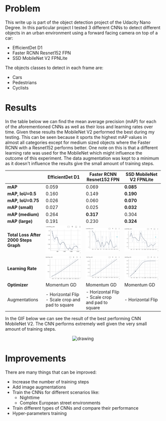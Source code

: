 # Problem

This write up is part of the object detection project of the Udacity Nano Degree. In this particular project I tested 3 different CNNs to detect different objects in an urban environment using a forward facing camera on top of a car:
* EfficientDet D1
* Faster RCNN Resnet152 FPN
* SSD MobileNet V2 FPNLite

The objects classes to detect in each frame are:
* Cars
* Pedestrians
* Cyclists

# Results

In the table below we can find the mean average precision (mAP) for each of the aforementioned CNNs as well as their loss and learning rates over time. Given these results the MobileNet V2 performed the best during my testing. This can be seen because it sports the highest mAP values in almost all categories except for medium sized objects where the Faster RCNN with a Resnet152 performs better. One note on this is that a different learning rate was used for the MobileNet which might influence the outcome of this experiment. The data augmentation was kept to a minimum as it doesn't influence the results give the small amount of training steps.

|  | EfficientDet D1 | Faster RCNN Resnet152 FPN | SSD MobileNet V2 FPNLite |
| ---- | ---- | ---- | ---- |
| **mAP** | 0.059 | 0.069 | **0.085** |
| **mAP, IoU=0.5** | 0.160 | 0.149 | **0.190** |
| **mAP, IoU=0.75** | 0.026 | 0.060 | **0.070** |
| **mAP (small)** | 0.027 | 0.025 | **0.032** |
| **mAP (medium)** | 0.264 | **0.317** | 0.304 |
| **mAP (large)** | 0.191 | 0.230 | **0.324** |
| **Total Loss After 2000 Steps Graph** | ![loss_efficient_net](data/total_loss_efficient_net.png) | ![loss_faster_rcnn](data/total_loss_faster_rcnn.png) | ![loss_mobile_net](data/total_loss_ssd_mobile_net.png) |
| **Learning Rate** | ![lr_efficient_net](data/learning_rate_efficient_net.png) | ![lr_faster_rcnn](data/learning_rate_faster_rcnn.png) | ![lr_mobile_net](data/learning_rate_mobile_net.png) |
| **Optimizer** | Momentum GD | Momentum GD | Momentum GD |
| Augmentations | - Horizontal Flip<br>- Scale crop and pad to square | - Horizontal Flip<br>- Scale crop and pad to square | - Horizontal Flip |


In the GIF below we can see the result of the best performing CNN MobileNet V2. The CNN performs extremely well given the very small amount of training steps.

<p align="center">
    <img src="data/output.gif" alt="drawing" width="600"/>
</p>

# Improvements

There are many things that can be improved:
* Increase the number of training steps
* Add image augmentations
* Train the CNNs for different scenarios like:
	* Nighttime
	* Complex European street environments
* Train different types of CNNs and compare their performance
* Hyper-parameters training